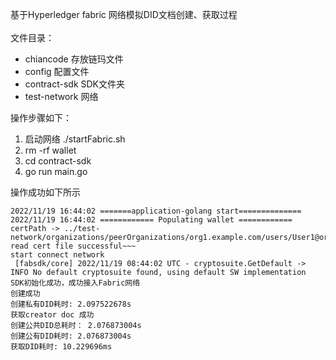 基于Hyperledger fabric 网络模拟DID文档创建、获取过程<br>
<br>
文件目录：
- chiancode  存放链玛文件
- config 配置文件
- contract-sdk  SDK文件夹
- test-network 网络

操作步骤如下：
1. 启动网络 ./startFabric.sh
2. rm -rf wallet
3. cd contract-sdk
4. go run main.go

操作成功如下所示
```
2022/11/19 16:44:02 =======application-golang start==============
2022/11/19 16:44:02 ============ Populating wallet ============
certPath -> ../test-network/organizations/peerOrganizations/org1.example.com/users/User1@org1.example.com/msp/signcerts/cert.pem
read cert file successful~~~
start connect network
 [fabsdk/core] 2022/11/19 08:44:02 UTC - cryptosuite.GetDefault -> INFO No default cryptosuite found, using default SW implementation
SDK初始化成功，成功接入Fabric网络
创建成功
创建私有DID耗时: 2.097522678s
获取creator doc 成功
创建公共DID总耗时： 2.076873004s
创建公有DID耗时: 2.076873004s
获取DID耗时: 10.229696ms
```